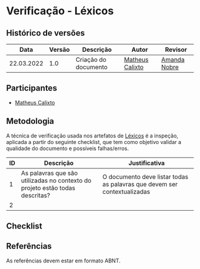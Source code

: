 # Verificação - Léxicos

## Histórico de versões
| Data       | Versão | Descrição            | Autor                                            | Revisor                                      |
| ---------- | ------ | -------------------- | ------------------------------------------------ | -------------------------------------------- |
| 22.03.2022 | 1.0    | Criação do documento | [Matheus Calixto](https://github.com/matheuscvp) | [Amanda Nobre](https://github.com/AmandaNbr) |

## Participantes

- [Matheus Calixto](https://github.com/matheuscvp)

## Metodologia

A técnica de verificação usada nos artefatos de [Léxicos](/2021.2-AntennaPod/modelagem/lexicos/) é a inspeção, aplicada a partir do seguinte checklist, que tem como objetivo validar a qualidade do documento e possíveis falhas/erros.

| ID  | Descrição                                                                    | Justificativa                                                            |
| --- | ---------------------------------------------------------------------------- | ------------------------------------------------------------------------ |
| 1   | As palavras que são utilizadas no contexto do projeto estão todas descritas? | O documento deve listar todas as palavras que devem ser contextualizadas |
| 2   |                                                                              |                                                                          |

## Checklist



## Referências

As referências devem estar em formato ABNT.